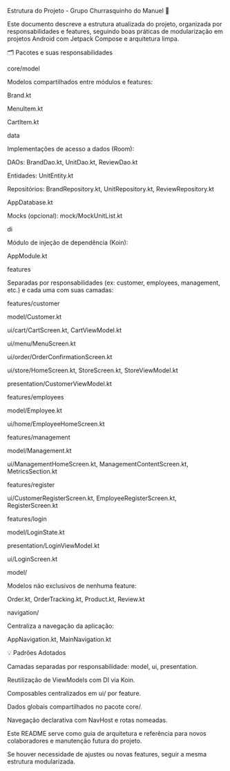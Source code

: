 Estrutura do Projeto - Grupo Churrasquinho do Manuel 🌟

Este documento descreve a estrutura atualizada do projeto, organizada por responsabilidades e features, seguindo boas práticas de modularização em projetos Android com Jetpack Compose e arquitetura limpa.

🗂️ Pacotes e suas responsabilidades

core/model

Modelos compartilhados entre módulos e features:

Brand.kt

MenuItem.kt

CartItem.kt

data

Implementações de acesso a dados (Room):

DAOs: BrandDao.kt, UnitDao.kt, ReviewDao.kt

Entidades: UnitEntity.kt

Repositórios: BrandRepository.kt, UnitRepository.kt, ReviewRepository.kt

AppDatabase.kt

Mocks (opcional): mock/MockUnitList.kt

di

Módulo de injeção de dependência (Koin):

AppModule.kt

features

Separadas por responsabilidades (ex: customer, employees, management, etc.) e cada uma com suas camadas:

features/customer

model/Customer.kt

ui/cart/CartScreen.kt, CartViewModel.kt

ui/menu/MenuScreen.kt

ui/order/OrderConfirmationScreen.kt

ui/store/HomeScreen.kt, StoreScreen.kt, StoreViewModel.kt

presentation/CustomerViewModel.kt

features/employees

model/Employee.kt

ui/home/EmployeeHomeScreen.kt

features/management

model/Management.kt

ui/ManagementHomeScreen.kt, ManagementContentScreen.kt, MetricsSection.kt

features/register

ui/CustomerRegisterScreen.kt, EmployeeRegisterScreen.kt, RegisterScreen.kt

features/login

model/LoginState.kt

presentation/LoginViewModel.kt

ui/LoginScreen.kt

model/

Modelos não exclusivos de nenhuma feature:

Order.kt, OrderTracking.kt, Product.kt, Review.kt

navigation/

Centraliza a navegação da aplicação:

AppNavigation.kt, MainNavigation.kt

💡 Padrões Adotados

Camadas separadas por responsabilidade: model, ui, presentation.

Reutilização de ViewModels com DI via Koin.

Composables centralizados em ui/ por feature.

Dados globais compartilhados no pacote core/.

Navegação declarativa com NavHost e rotas nomeadas.

Este README serve como guia de arquitetura e referência para novos colaboradores e manutenção futura do projeto.

Se houver necessidade de ajustes ou novas features, seguir a mesma estrutura modularizada.

